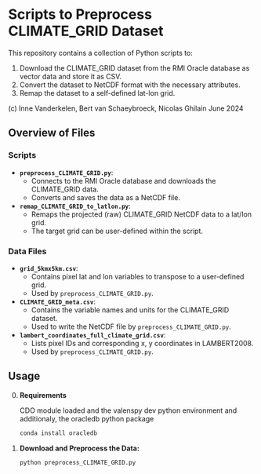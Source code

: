 # Scripts to Preprocess CLIMATE_GRID Dataset

This repository contains a collection of Python scripts to:
1. Download the CLIMATE_GRID dataset from the RMI Oracle database as vector data and store it as CSV.
2. Convert the dataset to NetCDF format with the necessary attributes.
3. Remap the dataset to a self-defined lat-lon grid.

(c) Inne Vanderkelen, Bert van Schaeybroeck, Nicolas Ghilain
June 2024

## Overview of Files

### Scripts
- **`preprocess_CLIMATE_GRID.py`**:
  - Connects to the RMI Oracle database and downloads the CLIMATE_GRID data.
  - Converts and saves the data as a NetCDF file.
- **`remap_CLIMATE_GRID_to_latlon.py`**:
  - Remaps the projected (raw) CLIMATE_GRID NetCDF data to a lat/lon grid.
  - The target grid can be user-defined within the script.

### Data Files
- **`grid_5kmx5km.csv`**:
  - Contains pixel lat and lon variables to transpose to a user-defined grid.
  - Used by `preprocess_CLIMATE_GRID.py`.
- **`CLIMATE_GRID_meta.csv`**:
  - Contains the variable names and units for the CLIMATE_GRID dataset.
  - Used to write the NetCDF file by `preprocess_CLIMATE_GRID.py`.
- **`lambert_coordinates_full_climate_grid.csv`**:
  - Lists pixel IDs and corresponding x, y coordinates in LAMBERT2008.
  - Used by `preprocess_CLIMATE_GRID.py`.

## Usage

0. **Requirements**

    CDO module loaded and the valenspy dev python environment and additionaly, the oracledb python package
    ```bash
    conda install oracledb
    ```

1. **Download and Preprocess the Data:**
   ```bash
   python preprocess_CLIMATE_GRID.py
    ```
